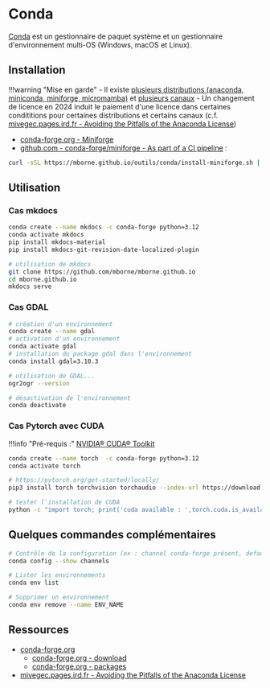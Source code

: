 # Conda

[Conda](https://docs.conda.io/projects/conda/en/latest/user-guide/getting-started.html) est un gestionnaire de paquet système et un gestionnaire d'environnement multi-OS (Windows, macOS et Linux).

## Installation

!!!warning "Mise en garde"
    - Il existe [plusieurs distributions (anaconda, miniconda, miniforge, micromamba)](https://mivegec.pages.ird.fr/dainat/malbec-fix-conda-licensing-issues/en/pages/conda-distrib/) et [plusieurs canaux](https://mivegec.pages.ird.fr/dainat/malbec-fix-conda-licensing-issues/en/pages/conda-channels/)
    - Un changement de licence en 2024 induit le paiement d'une licence dans certaines condititions pour certaines distributions et certains canaux (c.f. [mivegec.pages.ird.fr - Avoiding the Pitfalls of the Anaconda License](https://mivegec.pages.ird.fr/dainat/malbec-fix-conda-licensing-issues/en/))

* [conda-forge.org - Miniforge](https://conda-forge.org/download/)
* [github.com - conda-forge/miniforge - As part of a CI pipeline](https://github.com/conda-forge/miniforge#as-part-of-a-ci-pipeline) :

```bash
curl -sSL https://mborne.github.io/outils/conda/install-miniforge.sh | bash
```


## Utilisation

### Cas mkdocs

```bash
conda create --name mkdocs -c conda-forge python=3.12
conda activate mkdocs
pip install mkdocs-material
pip install mkdocs-git-revision-date-localized-plugin

# utilisation de mkdocs
git clone https://github.com/mborne/mborne.github.io
cd mborne.github.io
mkdocs serve
```

### Cas GDAL

```bash
# création d'un environnement
conda create --name gdal
# activation d'un environnement
conda activate gdal
# installation du package gdal dans l'environnement
conda install gdal=3.10.3

# utilisation de GDAL...
ogr2ogr --version

# désactivation de l'environnement
conda deactivate
```

### Cas Pytorch avec CUDA

!!!info "Pré-requis :"
    [NVIDIA® CUDA® Toolkit](../cuda-toolkit/README.md)

```bash
conda create --name torch  -c conda-forge python=3.12
conda activate torch

# https://pytorch.org/get-started/locally/
pip3 install torch torchvision torchaudio --index-url https://download.pytorch.org/whl/cu128

# tester l'installation de CUDA
python -c "import torch; print('cuda available : ',torch.cuda.is_available())"
```

## Quelques commandes complémentaires

```bash
# Contrôle de la configuration (ex : channel conda-forge présent, defaults absent)
conda config --show channels

# Lister les environnements
conda env list

# Supprimer un environnement
conda env remove --name ENV_NAME
```

## Ressources

* [conda-forge.org](https://conda-forge.org/)
    * [conda-forge.org - download](https://conda-forge.org/download/)
    * [conda-forge.org - packages](https://conda-forge.org/packages/)
* [mivegec.pages.ird.fr - Avoiding the Pitfalls of the Anaconda License](https://mivegec.pages.ird.fr/dainat/malbec-fix-conda-licensing-issues/en/)
